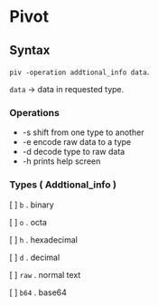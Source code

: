# Pivot

## Syntax
`piv -operation addtional_info data`.

`data` -> data in requested type.
### Operations
- -s shift from one type to another
- -e encode raw data to a type
- -d decode type to raw data
- -h prints help screen

### Types ( Addtional_info )
[ ] `b` . binary

[ ] `o` . octa

[ ] `h` . hexadecimal

[ ] `d` . decimal

[ ] `raw` . normal text

[ ] `b64` . base64
